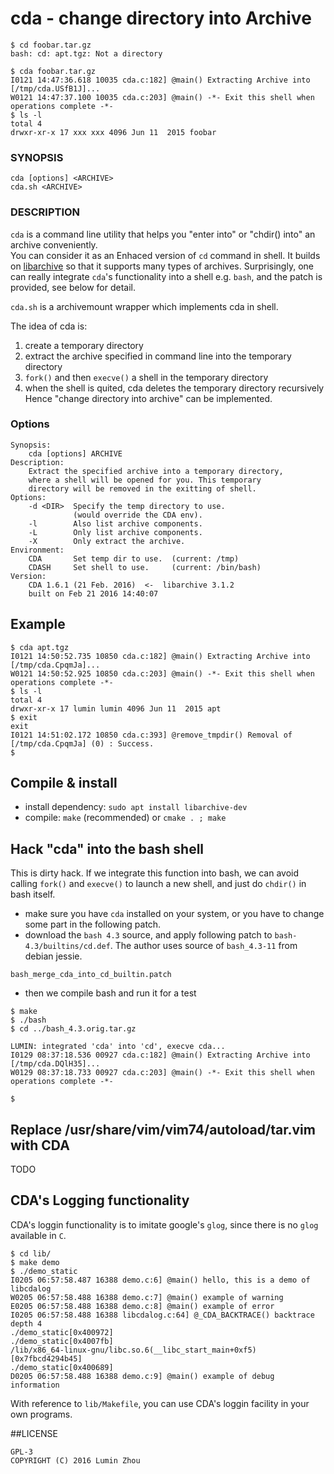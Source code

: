 # cda - change directory into Archive

```
$ cd foobar.tar.gz
bash: cd: apt.tgz: Not a directory

$ cda foobar.tar.gz
I0121 14:47:36.618 10035 cda.c:182] @main() Extracting Archive into [/tmp/cda.USfB1J]...
W0121 14:47:37.100 10035 cda.c:203] @main() -*- Exit this shell when operations complete -*-
$ ls -l
total 4
drwxr-xr-x 17 xxx xxx 4096 Jun 11  2015 foobar
```

### SYNOPSIS
`cda [options] <ARCHIVE> `  
`cda.sh <ARCHIVE>`

### DESCRIPTION
`cda` is a command line utility that helps you "enter into" or "chdir() into" an archive conveniently.  
You can consider it as an Enhaced version of `cd` command in shell. It builds on [libarchive](https://github.com/libarchive/libarchive) so that it supports many types of archives. Surprisingly, one can really integrate `cda`'s functionality into
a shell e.g. `bash`, and the patch is provided, see below for detail.
  
`cda.sh` is a archivemount wrapper which implements cda in shell.  

The idea of cda is:  
1. create a temporary directory  
2. extract the archive specified in command line into the temporary directory  
3. `fork()` and then `execve()` a shell in the temporary directory  
4. when the shell is quited, cda deletes the temporary directory recursively  
Hence "change directory into archive" can be implemented.  

### Options

```shell
Synopsis:
    cda [options] ARCHIVE
Description:
    Extract the specified archive into a temporary directory,
    where a shell will be opened for you. This temporary
    directory will be removed in the exitting of shell.
Options:
    -d <DIR>  Specify the temp directory to use.
              (would override the CDA env).
    -l        Also list archive components.
    -L        Only list archive components.
    -X        Only extract the archive.
Environment:
    CDA       Set temp dir to use.  (current: /tmp)
    CDASH     Set shell to use.     (current: /bin/bash)
Version:
    CDA 1.6.1 (21 Feb. 2016)  <-  libarchive 3.1.2
    built on Feb 21 2016 14:40:07 
```

## Example 

```
$ cda apt.tgz 
I0121 14:50:52.735 10850 cda.c:182] @main() Extracting Archive into [/tmp/cda.CpqmJa]...
W0121 14:50:52.925 10850 cda.c:203] @main() -*- Exit this shell when operations complete -*-
$ ls -l
total 4
drwxr-xr-x 17 lumin lumin 4096 Jun 11  2015 apt
$ exit
exit
I0121 14:51:02.172 10850 cda.c:393] @remove_tmpdir() Removal of [/tmp/cda.CpqmJa] (0) : Success.
$ 
```

## Compile & install
* install dependency: `sudo apt install libarchive-dev`  
* compile: `make` (recommended) or `cmake . ; make`  

## Hack "cda" into the bash shell

This is dirty hack. If we integrate this function into bash,
we can avoid calling `fork()` and `execve()` to launch a new shell,
and just do `chdir()` in bash itself.

* make sure you have `cda` installed on your system, or you have to change some part in the following patch.
* download the `bash 4.3` source, and apply following patch to `bash-4.3/builtins/cd.def`. The author uses source of `bash_4.3-11` from debian jessie.
```
bash_merge_cda_into_cd_builtin.patch
```
* then we compile bash and run it for a test
```
$ make
$ ./bash
$ cd ../bash_4.3.orig.tar.gz

LUMIN: integrated 'cda' into 'cd', execve cda...
I0129 08:37:18.536 00927 cda.c:182] @main() Extracting Archive into [/tmp/cda.DQlH35]...
W0129 08:37:18.733 00927 cda.c:203] @main() -*- Exit this shell when operations complete -*-

$ 
```

## Replace /usr/share/vim/vim74/autoload/tar.vim with CDA

TODO

## CDA's Logging functionality

CDA's loggin functionality is to imitate google's `glog`, since there is no `glog` available in `C`.
```
$ cd lib/
$ make demo
$ ./demo_static 
I0205 06:57:58.487 16388 demo.c:6] @main() hello, this is a demo of libcdalog
W0205 06:57:58.488 16388 demo.c:7] @main() example of warning
E0205 06:57:58.488 16388 demo.c:8] @main() example of error
I0205 06:57:58.488 16388 libcdalog.c:64] @_CDA_BACKTRACE() backtrace depth 4
./demo_static[0x400972]
./demo_static[0x4007fb]
/lib/x86_64-linux-gnu/libc.so.6(__libc_start_main+0xf5)[0x7fbcd4294b45]
./demo_static[0x400689]
D0205 06:57:58.488 16388 demo.c:9] @main() example of debug information
```
With reference to `lib/Makefile`, you can use CDA's loggin facility in your own programs.

##LICENSE
```
GPL-3
COPYRIGHT (C) 2016 Lumin Zhou
```
